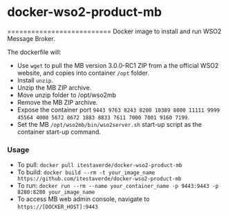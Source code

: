 # docker-wso2-product-mb
==========================
Docker image to install and run WSO2 Message Broker.

The dockerfile will:

* Use `wget` to pull the MB version 3.0.0-RC1 ZIP from a the official WSO2 website, and copies into container `/opt` folder.
* Install `unzip`.
* Unzip the MB ZIP archive.
* Move unzip folder to /opt/wso2mb
* Remove the MB ZIP archive.
* Expose the container port `9443 9763 8243 8280 10389 8000 11111 9999 45564 4000 5672 8672 1883 8833 7611 7000 7001 9160 7199`.
* Set the MB `/opt/wso2mb/bin/wso2server.sh` start-up script as the container start-up command.

### Usage
* To pull: `docker pull itestaverde/docker-wso2-product-mb`
* To build: `docker build --rm -t your_image_name https://github.com/itestaverde/docker-wso2-product-mb`
* To run: `docker run --rm --name your_container_name -p 9443:9443 -p 8280:8280 your_image_name`
* To access MB web admin console, navigate to `https://[DOCKER_HOST]:9443`
